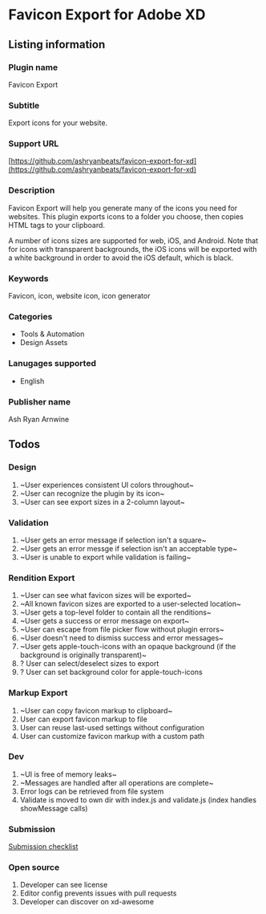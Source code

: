 # Favicon Export for Adobe XD

## Listing information

### Plugin name

Favicon Export

### Subtitle

Export icons for your website.

### Support URL

[https://github.com/ashryanbeats/favicon-export-for-xd](https://github.com/ashryanbeats/favicon-export-for-xd)

### Description

Favicon Export will help you generate many of the icons you need for websites. This plugin exports icons to a folder you choose, then copies HTML tags to your clipboard.

A number of icons sizes are supported for web, iOS, and Android. Note that for icons with transparent backgrounds, the iOS icons will be exported with a white background in order to avoid the iOS default, which is black.

### Keywords

Favicon, icon, website icon, icon generator

### Categories

- Tools & Automation
- Design Assets

### Lanugages supported

- English

### Publisher name

Ash Ryan Arnwine

## Todos

### Design

1. ~User experiences consistent UI colors throughout~
1. ~User can recognize the plugin by its icon~
1. ~User can see export sizes in a 2-column layout~

### Validation

1. ~User gets an error message if selection isn't a square~
1. ~User gets an error messge if selection isn't an acceptable type~
1. ~User is unable to export while validation is failing~

### Rendition Export

1. ~User can see what favicon sizes will be exported~
1. ~All known favicon sizes are exported to a user-selected location~
1. ~User gets a top-level folder to contain all the renditions~
1. ~User gets a success or error message on export~
1. ~User can escape from file picker flow without plugin errors~
1. ~User doesn't need to dismiss success and error messages~
1. ~User gets apple-touch-icons with an opaque background (if the background is originally transparent)~
1. ? User can select/deselect sizes to export
1. ? User can set background color for apple-touch-icons

### Markup Export

1. ~User can copy favicon markup to clipboard~
1. User can export favicon markup to file
1. User can reuse last-used settings without configuration
1. User can customize favicon markup with a custom path

### Dev

1. ~UI is free of memory leaks~
1. ~Messages are handled after all operations are complete~
1. Error logs can be retrieved from file system
1. Validate is moved to own dir with index.js and validate.js (index handles showMessage calls)

### Submission

[Submission checklist](https://adobexdplatform.com/plugin-docs/distribution/submission-checklist.html)

### Open source

1. Developer can see license
1. Editor config prevents issues with pull requests
1. Developer can discover on xd-awesome
